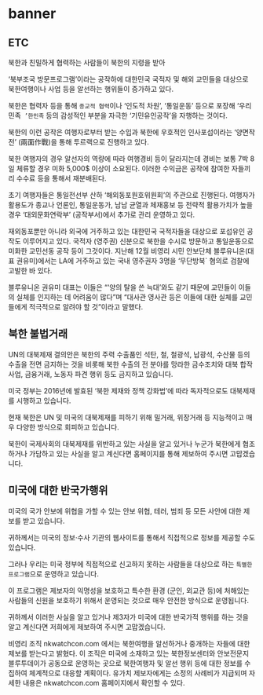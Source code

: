 # banner
ETC
-------------

북한과 친밀하게 협력하는 사람들이 북한의 지령을 받아 

‘북부조국 방문프로그램’이라는 공작하에 대한민국 국적자 및 해외 교민들을 대상으로 북한여행이나 사업 등을 알선하는 행위들이 증가하고 있다.

북한은 협력자 등을 통해 `종교적 협력`이나 ‘인도적 차원’, ‘통일운동’ 등으로 포장해 ‘우리민족` ’한민족` 등의 감성적인 부분을 자극한 ‘기민유인공작’을 자행하는 것이다.

북한의 이런 공작은 여행자로부터 받는 수입과 북한에 우호적인 인사포섭이라는 ‘양면작전’ (兩面作戰)을 통해 투르랙으로 진행하고 있다. 

북한 여행자의 경우 알선자의 역량에 따라 여행경비 등이 달라지는데 경비는 보통 7박 8일 체류할 경우 미화 5,000$ 이상이 소요된다. 이러한 수익금은 공작에 참여한 자들끼리 수수료 등을 통해서 재분배된다.

초기 여행자들은 통일전선부 산하 ‘해외동포원호위원회’의 주관으로 진행된다. 여행자가 활용도가 종교나 언론인, 통일운동가, 남남 균열과 체재홍보 등 전략적 활용가치가 높을 경우 ‘대외문화연락부’ (공작부서)에서 추가로 관리 운영하고 있다.

재외동포뿐만 아니라 외국에 거주하고 있는 대한민국 국적자들을 대상으로 포섭유인 공작도 이루어지고 있다. 국적자 (영주권) 신분으로 북한을 수시로 방문하고 통일운동으로 미화한 교민선동 공작 등이 그것이다. 지난해 12월 비영리 시민 안보단체 블루유니온(대표 권유미)에서는 LA에 거주하고 있는 국내 영주권자 3명을 ‘무단방북` 혐의로 검찰에 고발한 바 있다.

블루유니온 권유미 대표는 이들은 “‘양의 탈을 쓴 늑대’와도 같기 때문에 교민들이 이들의 실체를 인지하는 데 어려움이 많다”며 “대사관 영사관 등은 이들에 대한 실체를 교민들에게 적극적으로 알려야 할 것”이라고 말했다.

북한 불법거래
-------------

UN의 대북제재 결의안은 북한의 주력 수출품인 석탄, 철, 철광석, 납광석, 수산물 등의 수출을 전면 금지하는 것을 비롯해 북한 수출의 전 분야를 망라한 금수조치와 대북 합작 사업, 금융거래, 노동자 파견 행위 등도 금지하고 있습니다.

미국 정부는 2016년에 발효된 ‘북한 제재와 정책 강화법’에 따라 독자적으로도 대북제재를 시행하고 있습니다.

현재 북한은 UN 및 미국의 대북제재를 피하기 위해 밀거래, 위장거래 등 지능적이고 매우 다양한 방식으로 회피하고 있습니다.

북한이 국제사회의 대북제재를 위반하고 있는 사실을 알고 있거나 누군가 북한에게 협조하거나 가담하고 있는 사실을 알고 계신다면 홈페이지를 통해 제보하여 주시면 고맙겠습니다.

미국에 대한 반국가행위
-------------

미국의 국가 안보에 위협을 가할 수 있는 안보 위협, 테러, 범죄 등 모든 사안에 대한 제보를 받고 있습니다.

귀하께서는 미국의 정보·수사 기관의 웹사이트를 통해서 직접적으로 정보를 제공할 수도 있습니다.

그러나 우리는 미국 정부에 직접적으로 신고하지 못하는 사람들을 대상으로 하는 `특별한 프로그램`으로 운영하고 있습니다.

이 프로그램은 제보자의 익명성을 보호하고 특수한 환경 (군인, 외교관 등)에 처해있는 사람들의 신원을 보호하기 위해서 운영되는 것으로 매우 안전한 방식으로 운영됩니다.

귀하께서 이러한 사실을 알고 있거나 제3자가 미국에 대한 반국가적 행위를 하는 것을 알고 계신다면 저희에게 제보하여 주시면 고맙겠습니다.

비영리 조직 nkwatchcon.com 에서는 북한여행을 알선하거나 중개하는 자들에 대한 제보를 받는다고 밝혔다. 
이 조직은 미국에 소재하고 있는 북한정보센터와 안보전문지 블루투데이가 공동으로 운영하는 곳으로 북한여행자 및 알선 행위 등에 대한 정보를 수집하여 체계적으로 대응할 계획이다.
유가치 제보자에게는 소정의 사례비가 지급되며 자세한 내용은 nkwatchcon.com 홈페이지에서 확인할 수 있다.
